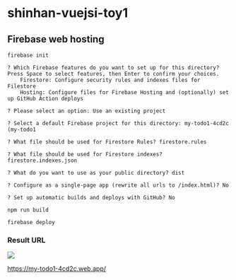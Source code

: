 # shinhan-vuejsi-toy1

## Firebase web hosting
```shell
firebase init

? Which Firebase features do you want to set up for this directory? Press Space to select features, then Enter to confirm your choices.
	Firestore: Configure security rules and indexes files for Filestore
	Hosting: Configure files for Firebase Hosting and (optionally) set up GitHub Action deploys

? Please select an option: Use an existing project

? Select a default Firebase project for this directory: my-todo1-4cd2c (my-todo1

? What file should be used for Firestore Rules? firestore.rules

? What file should be used for Firestore indexes? firestore.indexes.json

? What do you want to use as your public directory? dist

? Configure as a single-page app (rewrite all urls to /index.html)? No

? Set up automatic builds and deploys with GitHub? No

npm run build

firebase deploy
```

### Result URL
<img src="https://user-images.githubusercontent.com/120318020/218028334-3932e0f7-f767-4679-9667-aebb37d35a00.png">

https://my-todo1-4cd2c.web.app/

